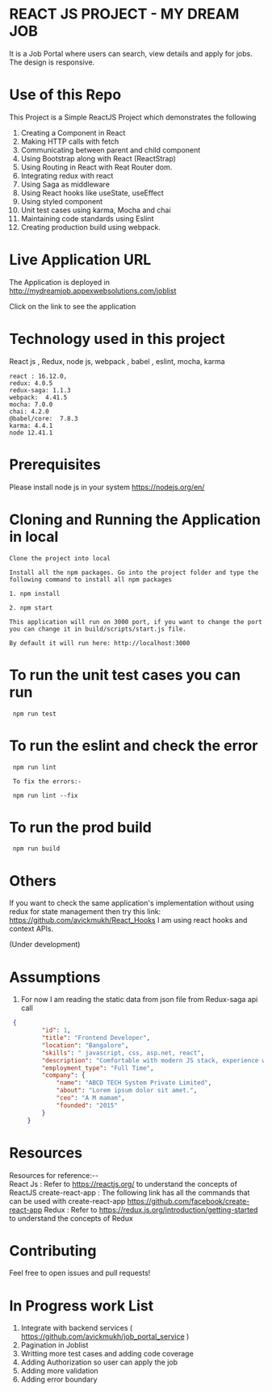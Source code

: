 # REACT JS PROJECT - MY DREAM JOB

It is a Job Portal where users can search, view details and apply for jobs. 
The design is responsive.

# Use of this Repo

This Project is a Simple ReactJS Project which demonstrates the following

1. Creating a Component in React
2. Making HTTP calls with fetch
3. Communicating between parent and child component
4. Using Bootstrap along with React (ReactStrap)
5. Using Routing in React with Reat Router dom.
6. Integrating redux with react
7. Using Saga as middleware
8. Using React hooks like useState, useEffect
9. Using styled component
10. Unit test cases using karma, Mocha and chai
11. Maintaining code standards using Eslint
12. Creating production build using webpack.

# Live Application URL

The Application is deployed in http://mydreamjob.appexwebsolutions.com/joblist

Click on the link to see the application

# Technology used in this project

React js , Redux, node js, webpack , babel , eslint, mocha, karma

    react : 16.12.0,
    redux: 4.0.5
    redux-saga: 1.1.3
    webpack:  4.41.5
    mocha: 7.0.0
    chai: 4.2.0
    @babel/core:  7.8.3
    karma: 4.4.1
    node 12.41.1
    
# Prerequisites

   Please install node js in your system https://nodejs.org/en/
   
# Cloning and Running the Application in local
    Clone the project into local

    Install all the npm packages. Go into the project folder and type the following command to install all npm packages
    
    1. npm install

    2. npm start

    This application will run on 3000 port, if you want to change the port you can change it in build/scripts/start.js file.

    By default it will run here: http://localhost:3000

# To run the unit test cases you can run 
     
     npm run test
     
# To run the eslint and check the error 
     
     npm run lint
     
     To fix the errors:-
     
     npm run lint --fix
     
# To run the prod build 
     
     npm run build  

# Others

   If you want to check the same application's implementation without using redux for state management then try this link:  https://github.com/avickmukh/React_Hooks 
   I am using react hooks and context APIs.
   
   (Under development)


# Assumptions 
   1. For now I am reading the static data from json file from Redux-saga api call
   ```json
    {
            "id": 1,
            "title": "Frontend Developer",
            "location": "Bangalore",
            "skills": " javascript, css, asp.net, react",
            "description": "Comfortable with modern JS stack, experience with React.",
            "employment_type": "Full Time",
            "company": {
                "name": "ABCD TECH System Private Limited",
                "about": "Lorem ipsum dolor sit amet.",
                "ceo": "A M mamam",
                "founded": "2015"
            }
        }
```
        
  # Resources
  Resources for reference:--  
    React Js : Refer to https://reactjs.org/ to understand the concepts of ReactJS
    create-react-app : The following link has all the commands that can be used with create-react-app                   https://github.com/facebook/create-react-app
    Redux : Refer to https://redux.js.org/introduction/getting-started to understand 
    the concepts of Redux
    
  # Contributing
   Feel free to open issues and pull requests!

# In Progress work List

   1. Integrate with backend services ( https://github.com/avickmukh/job_portal_service )
   2. Pagination in Joblist
   3. Writting more test cases and adding code coverage
   4. Adding Authorization so user can apply the job 
   5. Adding more validation
   6. Adding error boundary
      


